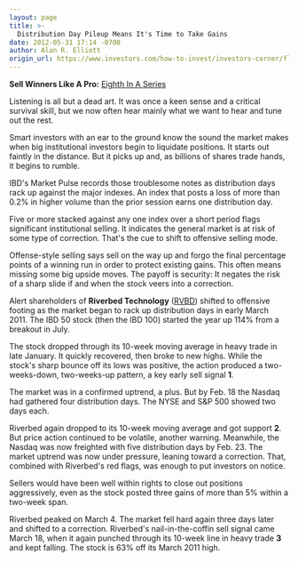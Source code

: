 ```yaml
---
layout: page
title: >-
  Distribution Day Pileup Means It's Time to Take Gains
date: 2012-05-31 17:14 -0700
author: Alan R. Elliott
origin_url: https://www.investors.com/how-to-invest/investors-corner/flurry-of-distribution-days-is-signal-to-sell-aggressively
---
```





**Sell Winners Like A Pro:** [Eighth In A Series](http://news.investors.com/specialreport/611488/201205211612/how-to-sell-winners-like-a-pro.aspx)

  

Listening is all but a dead art. It was once a keen sense and a critical survival skill, but we now often hear mainly what we want to hear and tune out the rest.

  

Smart investors with an ear to the ground know the sound the market makes when big institutional investors begin to liquidate positions. It starts out faintly in the distance. But it picks up and, as billions of shares trade hands, it begins to rumble.

  

IBD's Market Pulse records those troublesome notes as distribution days rack up against the major indexes. An index that posts a loss of more than 0.2% in higher volume than the prior session earns one distribution day.

  

Five or more stacked against any one index over a short period flags significant institutional selling. It indicates the general market is at risk of some type of correction. That's the cue to shift to offensive selling mode.

  

Offense-style selling says sell on the way up and forgo the final percentage points of a winning run in order to protect existing gains. This often means missing some big upside moves. The payoff is security: It negates the risk of a sharp slide if and when the stock veers into a correction.

  

Alert shareholders of **Riverbed Technology** ([RVBD](https://research.investors.com/quote.aspx?symbol=RVBD)) shifted to offensive footing as the market began to rack up distribution days in early March 2011. The IBD 50 stock (then the IBD 100) started the year up 114% from a breakout in July.

  

The stock dropped through its 10-week moving average in heavy trade in late January. It quickly recovered, then broke to new highs. While the stock's sharp bounce off its lows was positive, the action produced a two-weeks-down, two-weeks-up pattern, a key early sell signal **1**.

  

The market was in a confirmed uptrend, a plus. But by Feb. 18 the Nasdaq had gathered four distribution days. The NYSE and S&P 500 showed two days each.

  

Riverbed again dropped to its 10-week moving average and got support **2**. But price action continued to be volatile, another warning. Meanwhile, the Nasdaq was now freighted with five distribution days by Feb. 23. The market uptrend was now under pressure, leaning toward a correction. That, combined with Riverbed's red flags, was enough to put investors on notice.

  

Sellers would have been well within rights to close out positions aggressively, even as the stock posted three gains of more than 5% within a two-week span.

  

Riverbed peaked on March 4. The market fell hard again three days later and shifted to a correction. Riverbed's nail-in-the-coffin sell signal came March 18, when it again punched through its 10-week line in heavy trade **3** and kept falling. The stock is 63% off its March 2011 high.




